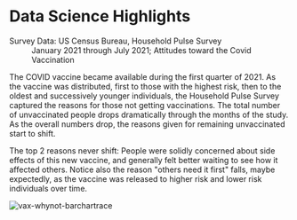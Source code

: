 # Data Science Highlights

<dl>
<dt>Survey Data:  US Census Bureau, Household Pulse Survey</dt>
<dd>January 2021 through July 2021; Attitudes toward the Covid Vaccination</dd>
</dl>

The COVID vaccine became available during the first quarter of 2021.  As the vaccine was distributed, first to those with the highest risk, then to the oldest and successively younger individuals, the Household Pulse Survey captured the reasons for those not getting vaccinations.  The total number of unvaccinated people drops dramatically through the months of the study.  As the overall numbers drop, the reasons given for remaining unvaccinated start to shift.  

The top 2 reasons never shift:  People were solidly concerned about side effects of this new vaccine, and generally felt better waiting to see how it affected others.  Notice also the reason "others need it first" falls, maybe expectedly, as the vaccine was released to higher risk and lower risk individuals over time.

![vax-whynot-barchartrace](https://github.com/anita-uva/anita-uva.github.io/assets/77550558/87df789c-276b-4601-8260-24919b80da58)


<!-- https://github.com/anita-uva/anita-uva/assets/77550558/71bd8fda-fa23-4952-9d2d-20bd8eb5d458.mp4 
![vax-whynot-barchartrace](https://github.com/anita-uva/anita-uva.github.io/assets/77550558/085b710a-2f6e-4e29-996e-073695618998)


<img src="https://github.com/anita-uva/anita-uva.github.io/assets/77550558/87df789c-276b-4601-8260-24919b80da58" width="600" height="400" />
-->



<!--
**anita-uva/anita-uva** is a ✨ _special_ ✨ repository because its `README.md` (this file) appears on your GitHub profile.
-->
